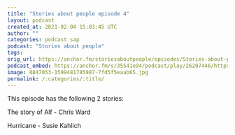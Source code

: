 ```yaml
---
title: "Stories about people episode 4"
layout: podcast
created_at: 2021-02-04 15:03:45 UTC
author: ""
categories: podcast sap
podcast: "Stories about people"
tags: 
orig_url: https://anchor.fm/storiesaboutpeople/episodes/Stories-about-people-episode-4-epu9om
podcast_embed: https://anchor.fm/s/35541e94/podcast/play/26207446/https%3A%2F%2Fd3ctxlq1ktw2nl.cloudfront.net%2Fstaging%2F2021-1-4%2F267f45a6-f4ea-ac7d-a2e0-f2f1d9b4984d.mp3
image: 8847053-1599481785987-7fd5f5eaab65.jpg
permalink: /:categories/:title/
---
```

This episode has the following 2 stories:

The story of Alf - Chris Ward

Hurricane - Susie Kahlich